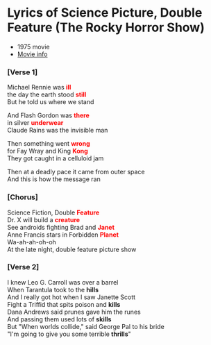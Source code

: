 # Lyrics of Science Picture, Double Feature (The Rocky Horror Show)

+ 1975 movie
+ [Movie info](https://www.imdb.com/title/tt0073629/)


### [Verse 1]
Michael Rennie was <span style="color:red">**ill**</span>   
the day the earth stood <span style="color:red">**still**</span>   
But he told us where we stand   

And Flash Gordon was <span style="color:red">**there**</span>    
in silver <span style="color:red">**underwear**</span>   
Claude Rains was the invisible man   

Then something went <span style="color:red">**wrong**</span>    
for Fay Wray and King <span style="color:red">**Kong**</span>   
They got caught in a celluloid jam   

Then at a deadly pace it came from outer space   
And this is how the message ran   

### [Chorus]
Science Fiction, Double <span style="color:red">**Feature**</span>   
Dr. X will build a <span style="color:red">**creature**</span>   
See androids fighting Brad and <span style="color:red">**Janet**</span>   
Anne Francis stars in Forbidden <span style="color:red">**Planet**</span>   
Wa-ah-ah-oh-oh   
At the late night, double feature picture show     

### [Verse 2]
I knew Leo G. Carroll was over a barrel   
When Tarantula took to the **hills**   
And I really got hot when I saw Janette Scott   
Fight a Triffid that spits poison and **kills**   
Dana Andrews said prunes gave him the runes   
And passing them used lots of **skills**   
But "When worlds collide," said George Pal to his bride   
"I'm going to give you some terrible **thrills**"   
